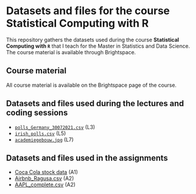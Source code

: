 # Datasets and files for the course Statistical Computing with R

This repository gathers the datasets used during the course **Statistical Computing with `R`** that I teach for the Master in Statistics and Data Science. The course material is available through Brightspace.

## Course material

All course material is available on the Brightspace page of the course.

## Datasets and files used during the lectures and coding sessions

* [`polls_Germany_30072021.csv`](https://raw.githubusercontent.com/mirkosignorelli/Teaching/main/SCwR_course/polls_Germany_30072021.csv) (L3)
* [`irish_polls.csv`](https://raw.githubusercontent.com/mirkosignorelli/Teaching/main/SCwR_course/irish_polls.csv) (L5)
* [`academiegebouw.jpg`](https://github.com/mirkosignorelli/Teaching/blob/main/SCwR_course/academiegebouw.jpg) (L7)

## Datasets and files used in the assignments

* [Coca Cola stock data](https://github.com/kalilurrahman/coca-colastockdata) (A1)
* [Airbnb_Ragusa.csv](https://github.com/mirkosignorelli/Teaching/blob/main/SCwR_course/Airbnb_Ragusa.csv) (A2)
* [AAPL_complete.csv](https://raw.githubusercontent.com/mirkosignorelli/Teaching/main/SCwR_course/AAPL_complete.csv) (A2)
